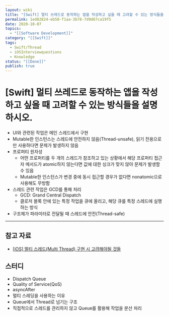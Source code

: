 ```yaml
---
layout: wiki
title: "[Swift] 멀티 쓰레드로 동작하는 앱을 작성하고 싶을 때 고려할 수 있는 방식들을 설명하시오."
permalink: 1ed82824-eb50-f1aa-3b78-7d9d67ca19f5
date: 2020-10-07
topics:
  - "[[Software Development]]"
category: "[[Swift]]"
tags:
  - Swift/Thread
  - iOSInterviewquestions
  - Knowledge
status: "[[Done]]"
publish: true
---
```


# \[Swift] 멀티 쓰레드로 동작하는 앱을 작성하고 싶을 때 고려할 수 있는 방식들을 설명하시오.

- UI와 관련된 작업은 메인 스레드에서 구현
- Mutable한 인스턴스는 스레드에 안전하지 않음(Thread-unsafe), 읽기 전용으로만 사용하다면 문제가 발생하지 않음
- 프로퍼티 원자성
    - 어떤 프로퍼티를 두 개의 스레드가 참조하고 있는 상황에서 해당 프로퍼티 접근자 메서드가 atomic하지 않는다면 값에 대한 싱크가 맞지 않아 문제가 발생할 수 있음
    - Mutable한 인스턴스가 변경 중에 동시 접근할 경우가 없다면 nonatomic으로 사용해도 무방함
- 스레드 관련 작업은 GCD를 통해 처리
    - GCD: Grand Central Dispatch
    - 클로저 블록 안에 있는 특정 작업을 큐에 올리고, 해당 큐를 특정 스레드에 실행하는 방식
- 구조체가 파라미터로 전달될 때 스레드에 안전(Thread-safe)

---

## 참고 자료

- [[iOS] 멀티 스레드(Multi Thread) 구현 시 고려해야될 것들](https://gwangyonglee.tistory.com/47)

## 스터디

- Dispatch Queue
- Quality of Service(QoS)
- asyncAfter
- 멀티 스레딩을 사용하는 이유
- Queue에서 Thread로 넘기는 구조
- 직접적으로 스레드를 관리하지 않고 Queue를 활용해 작업을 분산 처리
